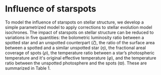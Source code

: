 # Influence of starspots

To model the influence of starspots on stellar structure, we develop a simple parametrized model to apply corrections to stellar evolution model isochrones. The impact of starspots on stellar structure can be reduced to variations in five quantities: the bolometric luminosity ratio between a spotted star and an unspotted counterpart ($\zeta$), the ratio of the surface area between a spotted and a similar unspotted star ($\eta$), the fractional areal coverage of spots ($\rho$), the temperature ratio between a star’s photospheric temperature and it's original effective temperature ($\varphi$), and the temperature ratio between the unspotted photosphere and the spots ($\varpi$). These are summarized in Table 1.